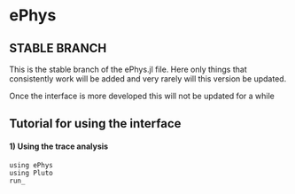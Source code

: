 # ePhys

## STABLE BRANCH

This is the stable branch of the ePhys.jl file. Here only things that consistently work will be added and very rarely will this version be updated. 

Once the interface is more developed this will not be updated for a while

## Tutorial for using the interface

#### 1) Using the trace analysis

```
using ePhys
using Pluto
run_
```